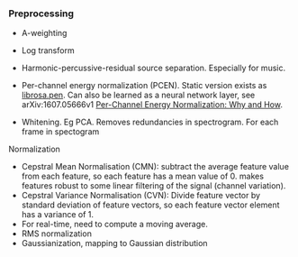 
### Preprocessing

* A-weighting
* Log transform
* Harmonic-percussive-residual source separation. Especially for music.
* Per-channel energy normalization (PCEN).
Static version exists as [librosa.pen](https://librosa.github.io/librosa/generated/librosa.core.pcen.html).
Can also be learned as a neural network layer, see arXiv:1607.05666v1
[Per-Channel Energy Normalization: Why and How](www.justinsalamon.com/uploads/4/3/9/4/4394963/lostanlen_pcen_spl2018.pdf).

* Whitening. Eg PCA.
Removes redundancies in spectrogram. For each frame in spectogram

Normalization

* Cepstral Mean Normalisation (CMN): subtract the average feature value from each feature, so each feature has a mean value of 0.
makes features robust to some linear filtering of the signal (channel variation).
* Cepstral Variance Normalisation (CVN): Divide feature vector by standard deviation of feature vectors, so each feature vector element has a variance of 1.
* For real-time, need to compute a moving average.
* RMS normalization
* Gaussianization, mapping to Gaussian distribution

